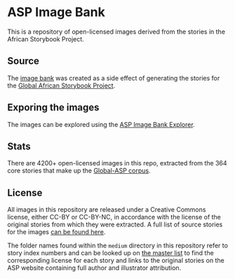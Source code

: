 # ASP Image Bank
This is a repository of open-licensed images derived from the stories in the African Storybook Project.

## Source
The [image bank](https://github.com/global-asp/asp-imagebank) was created as a side effect of generating the stories for the [Global African Storybook Project](https://global-asp.github.io/).

## Exporing the images
The images can be explored using the [ASP Image Bank Explorer](https://github.com/dohliam/imagebank-explorer).

## Stats
There are 4200+ open-licensed images in this repo, extracted from the 364 core stories that make up the [Global-ASP corpus](https://github.com/global-asp/asp-source).

## License
All images in this repository are released under a Creative Commons license, either CC-BY or CC-BY-NC, in accordance with the license of the original stories from which they were extracted. A full list of source stories for the images [can be found here](https://global-asp.github.io/stories/master.html).

The folder names found within the `medium` directory in this repository refer to story index numbers and can be looked up on [the master list](https://global-asp.github.io/stories/master.html) to find the corresponding license for each story and links to the original stories on the ASP website containing full author and illustrator attribution.
